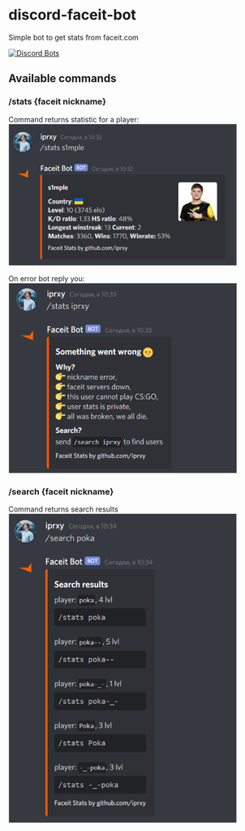 
# discord-faceit-bot
Simple bot to get stats from faceit.com 

[![Discord Bots](https://top.gg/api/widget/765642102800646146.svg)](https://top.gg/bot/765642102800646146)

## Available commands
### /stats {faceit nickname}
Command returns statistic for a player:  
<img src="/assets/statsCommand.png" width="450">

On error bot reply you:  
<img src="/assets/statsError.png" width="450">
### /search {faceit nickname}
Command returns search results  
<img src="/assets/searchResult.png" width="450">
